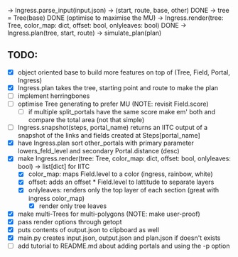 -> Ingress.parse_input(input.json) -> (start, route, base, other) DONE
-> tree = Tree(base) DONE (optimise to maximise the MU)
-> Ingress.render(tree: Tree, color_map: dict, offset: bool, onlyleaves: bool) DONE
-> Ingress.plan(tree, start, route)
-> simulate_plan(plan)

## TODO:
- [x] object oriented base to build more features on top of (Tree, Field, Portal, Ingress)
- [x] Ingress.plan takes the tree, starting point and route to make the plan
- [ ] implement herringbones
- [ ] optimise Tree generating to prefer MU (NOTE: revisit Field.score)
    - [ ] if multiple split_portals have the same score make em' both and compare the total area (not that simple)
- [ ] Ingress.snapshot(steps, portal_name) returns an IITC output of a snapshot of the links and fields created at Steps[portal_name]
- [x] have Ingress.plan sort other_portals with primary parameter lowers_feld_level and secondary Portal.distance (desc)
- [x] make Ingress.render(tree: Tree, color_map: dict, offset: bool, onlyleaves: bool) -> list[dict] for IITC 
    - [x] color_map: maps Field.level to a color (ingress, rainbow, white)
    - [x] offset: adds an offset * Field.level to lattitude to separate layers 
    - [x] onlyleaves: renders only the top layer of each section (great with ingress color_map)
        - [x] render only tree leaves

- [x] make multi-Trees for multi-polygons (NOTE: make user-proof)
- [x] pass render options through getopt
- [x] puts contents of output.json to clipboard as well
- [x] main.py creates input.json, output.json and plan.json if doesn't exists
- [ ] add tutorial to README.md about adding portals and using the -p option